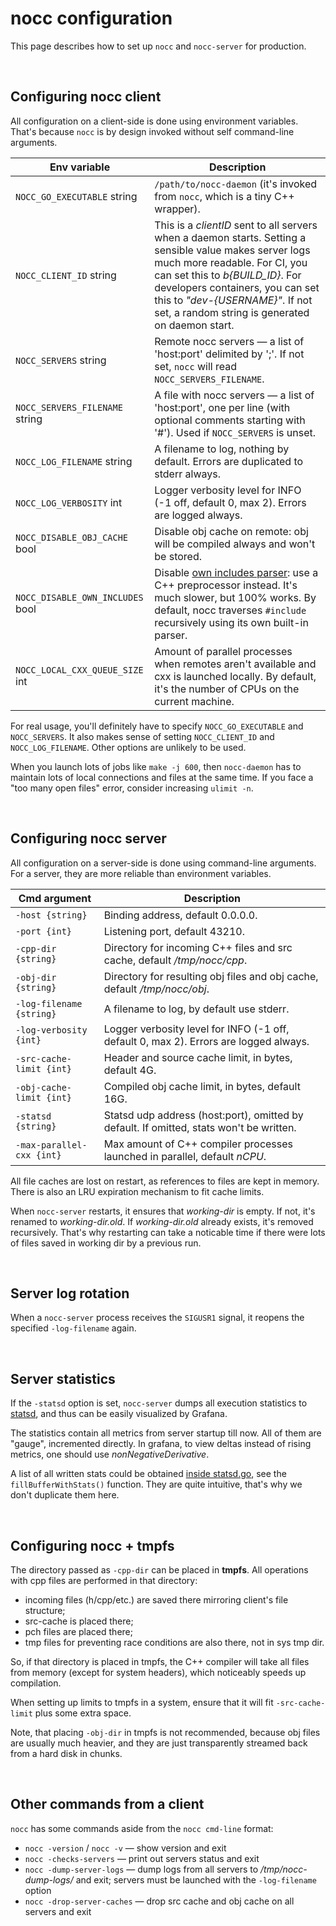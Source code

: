 # nocc configuration

This page describes how to set up `nocc` and `nocc-server` for production.


<p><br></p>

## Configuring nocc client

All configuration on a client-side is done using environment variables. 
That's because `nocc` is by design invoked without self command-line arguments.

| Env variable                     | Description                                                                                                                                                                                                                                                                                           |
|----------------------------------|-------------------------------------------------------------------------------------------------------------------------------------------------------------------------------------------------------------------------------------------------------------------------------------------------------|
| `NOCC_GO_EXECUTABLE` string      | `/path/to/nocc-daemon` (it's invoked from `nocc`, which is a tiny C++ wrapper).                                                                                                                                                                                                                       |
| `NOCC_CLIENT_ID` string          | This is a *clientID* sent to all servers when a daemon starts. Setting a sensible value makes server logs much more readable. For CI, you can set this to *b{BUILD_ID}*. For developers containers, you can set this to *"dev-{USERNAME}"*. If not set, a random string is generated on daemon start. |
| `NOCC_SERVERS` string            | Remote nocc servers — a list of 'host:port' delimited by ';'. If not set, `nocc` will read `NOCC_SERVERS_FILENAME`.                                                                                                                                                                                   |
| `NOCC_SERVERS_FILENAME` string   | A file with nocc servers — a list of 'host:port', one per line (with optional comments starting with '#'). Used if `NOCC_SERVERS` is unset.                                                                                                                                                           |
| `NOCC_LOG_FILENAME` string       | A filename to log, nothing by default. Errors are duplicated to stderr always.                                                                                                                                                                                                                        |
| `NOCC_LOG_VERBOSITY` int         | Logger verbosity level for INFO (-1 off, default 0, max 2). Errors are logged always.                                                                                                                                                                                                                 |
| `NOCC_DISABLE_OBJ_CACHE` bool    | Disable obj cache on remote: obj will be compiled always and won't be stored.                                                                                                                                                                                                                         |
| `NOCC_DISABLE_OWN_INCLUDES` bool | Disable [own includes parser](./architecture.md#own-includes-parser): use a C++ preprocessor instead. It's much slower, but 100% works. By default, nocc traverses `#include` recursively using its own built-in parser.                                                                              | 
| `NOCC_LOCAL_CXX_QUEUE_SIZE` int  | Amount of parallel processes when remotes aren't available and cxx is launched locally. By default, it's the number of CPUs on the current machine.                                                                                                                                                   |

For real usage, you'll definitely have to specify `NOCC_GO_EXECUTABLE` and `NOCC_SERVERS`. It also makes sense of setting `NOCC_CLIENT_ID` and `NOCC_LOG_FILENAME`. Other options are unlikely to be used. 

When you launch lots of jobs like `make -j 600`, then `nocc-daemon` has to maintain lots of local connections and files at the same time. If you face a "too many open files" error, consider increasing `ulimit -n`.


<p><br></p>

## Configuring nocc server

All configuration on a server-side is done using command-line arguments.
For a server, they are more reliable than environment variables.

| Cmd argument              | Description                                                                             |
|---------------------------|-----------------------------------------------------------------------------------------|
| `-host {string}`          | Binding address, default 0.0.0.0.                                                       |
| `-port {int}`             | Listening port, default 43210.                                                          |
| `-cpp-dir {string}`       | Directory for incoming C++ files and src cache, default */tmp/nocc/cpp*.                |
| `-obj-dir {string}`       | Directory for resulting obj files and obj cache, default */tmp/nocc/obj*.               |
| `-log-filename {string}`  | A filename to log, by default use stderr.                                               |
| `-log-verbosity {int}`    | Logger verbosity level for INFO (-1 off, default 0, max 2). Errors are logged always.   |
| `-src-cache-limit {int}`  | Header and source cache limit, in bytes, default 4G.                                    |
| `-obj-cache-limit {int}`  | Compiled obj cache limit, in bytes, default 16G.                                        |
| `-statsd {string}`        | Statsd udp address (host:port), omitted by default. If omitted, stats won't be written. |
| `-max-parallel-cxx {int}` | Max amount of C++ compiler processes launched in parallel, default *nCPU*.              |

All file caches are lost on restart, as references to files are kept in memory. 
There is also an LRU expiration mechanism to fit cache limits.

When `nocc-server` restarts, it ensures that *working-dir* is empty. 
If not, it's renamed to *working-dir.old*. 
If *working-dir.old* already exists, it's removed recursively.
That's why restarting can take a noticable time if there were lots of files saved in working dir by a previous run.


<p><br></p>

## Server log rotation

When a `nocc-server` process receives the `SIGUSR1` signal, it reopens the specified `-log-filename` again.


<p><br></p>

## Server statistics

If the `-statsd` option is set, `nocc-server` dumps all execution statistics to [statsd](https://github.com/statsd/statsd), and thus can be easily visualized by Grafana. 

The statistics contain all metrics from server startup till now. 
All of them are "gauge", incremented directly. 
In grafana, to view deltas instead of rising metrics, one should use *nonNegativeDerivative*.

A list of all written stats could be obtained [inside statsd.go](../internal/server/statsd.go), see the `fillBufferWithStats()` function. 
They are quite intuitive, that's why we don't duplicate them here. 


<p><br></p>

## Configuring nocc + tmpfs

The directory passed as `-cpp-dir` can be placed in **tmpfs**. 
All operations with cpp files are performed in that directory: 
* incoming files (h/cpp/etc.) are saved there mirroring client's file structure;
* src-cache is placed there;
* pch files are placed there;
* tmp files for preventing race conditions are also there, not in sys tmp dir.

So, if that directory is placed in tmpfs, the C++ compiler will take all files from memory (except for system headers),
which noticeably speeds up compilation.

When setting up limits to tmpfs in a system, ensure that it will fit `-src-cache-limit` plus some extra space.

Note, that placing `-obj-dir` in tmpfs is not recommended, because obj files are usually much heavier,
and they are just transparently streamed back from a hard disk in chunks.


<p><br></p>

## Other commands from a client

`nocc` has some commands aside from the `nocc cmd-line` format:

* `nocc -version` / `nocc -v` — show version and exit
* `nocc -checks-servers` — print out servers status and exit
* `nocc -dump-server-logs` — dump logs from all servers to */tmp/nocc-dump-logs/* and exit; servers must be launched with the `-log-filename` option
* `nocc -drop-server-caches` — drop src cache and obj cache on all servers and exit

